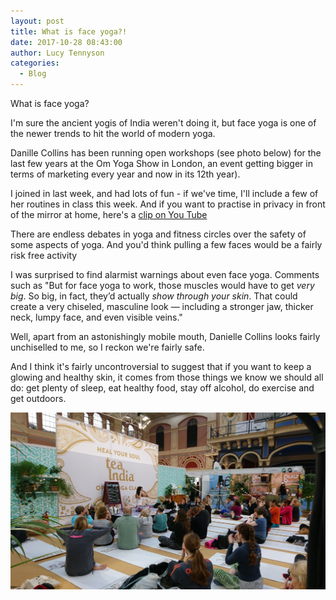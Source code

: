 ```yaml
---
layout: post
title: What is face yoga?!
date: 2017-10-28 08:43:00
author: Lucy Tennyson
categories:
  - Blog
---
```



What is face yoga?

I'm sure the ancient yogis of India weren't doing it, but face yoga is one of the newer trends to hit the world of modern yoga.

Danille Collins has been running open workshops (see photo below) for the last few years at the Om Yoga Show in London, an event getting bigger in terms of marketing every year and now in its 12th year).

I joined in last week, and had lots of fun - if we've time, I'll include a few of her routines in class this week. And if you want to practise in privacy in front of the mirror at home, here's a [clip on You Tube](https://www.youtube.com/watch?v=Vb_xcKcYs0Q)&nbsp;

There are endless debates in yoga and fitness circles over the safety of some aspects of yoga. And you'd think pulling a few faces would be a fairly risk free activity

I was surprised to find alarmist warnings about even face yoga. Comments such as "But for face yoga to work, those muscles would have to get *very big*. So big, in fact, they’d actually *show through your skin*. That could create a very chiseled, masculine look — including a stronger jaw, thicker neck, lumpy face, and even visible veins."

Well, apart from an astonishingly mobile mouth, Danielle Collins looks fairly unchiselled to me, so I reckon we're fairly safe.

And I think it's fairly uncontroversial to suggest that if you want to keep a glowing and healthy skin, it comes from those things we know we should all do: get plenty of sleep, eat healthy food, stay off alcohol, do exercise and get outdoors.

![](/uploads/versions/yogablog27octface---x----1417-797x---.jpg)